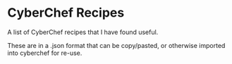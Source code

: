 # CyberChef Recipes

A list of CyberChef recipes that I have found useful. 

These are in a .json format that can be copy/pasted, or otherwise imported into cyberchef for re-use. 
